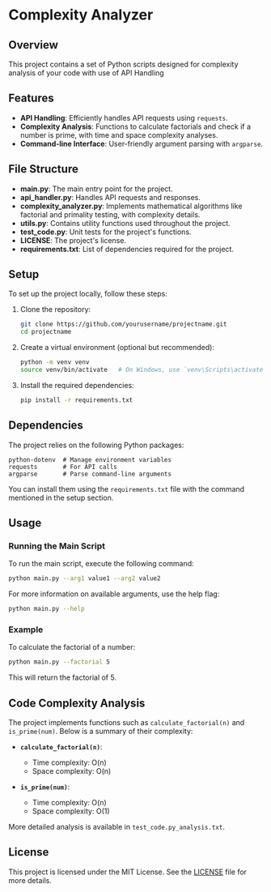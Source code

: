 
# Complexity Analyzer

## Overview

This project contains a set of Python scripts designed for complexity analysis of your code with use of API Handling

## Features

- **API Handling**: Efficiently handles API requests using `requests`.
- **Complexity Analysis**: Functions to calculate factorials and check if a number is prime, with time and space complexity analyses.
- **Command-line Interface**: User-friendly argument parsing with `argparse`.

## File Structure

- **main.py**: The main entry point for the project.
- **api_handler.py**: Handles API requests and responses.
- **complexity_analyzer.py**: Implements mathematical algorithms like factorial and primality testing, with complexity details.
- **utils.py**: Contains utility functions used throughout the project.
- **test_code.py**: Unit tests for the project's functions.
- **LICENSE**: The project's license.
- **requirements.txt**: List of dependencies required for the project.

## Setup

To set up the project locally, follow these steps:

1. Clone the repository:
   ```bash
   git clone https://github.com/yourusername/projectname.git
   cd projectname
   ```

2. Create a virtual environment (optional but recommended):
   ```bash
   python -m venv venv
   source venv/bin/activate   # On Windows, use `venv\Scripts\activate`
   ```

3. Install the required dependencies:
   ```bash
   pip install -r requirements.txt
   ```

## Dependencies

The project relies on the following Python packages:

```text
python-dotenv  # Manage environment variables
requests       # For API calls
argparse       # Parse command-line arguments
```

You can install them using the `requirements.txt` file with the command mentioned in the setup section.

## Usage

### Running the Main Script

To run the main script, execute the following command:

```bash
python main.py --arg1 value1 --arg2 value2
```

For more information on available arguments, use the help flag:

```bash
python main.py --help
```

### Example

To calculate the factorial of a number:

```bash
python main.py --factorial 5
```

This will return the factorial of 5.

## Code Complexity Analysis

The project implements functions such as `calculate_factorial(n)` and `is_prime(num)`. Below is a summary of their complexity:

- **`calculate_factorial(n)`**:
  - Time complexity: O(n)
  - Space complexity: O(n)
  
- **`is_prime(num)`**:
  - Time complexity: O(n)
  - Space complexity: O(1)

More detailed analysis is available in `test_code.py_analysis.txt`.


## License

This project is licensed under the MIT License. See the [LICENSE](LICENSE) file for more details.

